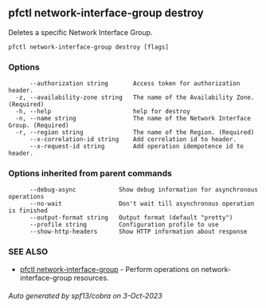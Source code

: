 ## pfctl network-interface-group destroy

Deletes a specific Network Interface Group.

```
pfctl network-interface-group destroy [flags]
```

### Options

```
      --authorization string       Access token for authorization header.
  -z, --availability-zone string   The name of the Availability Zone. (Required)
  -h, --help                       help for destroy
  -n, --name string                The name of the Network Interface Group. (Required)
  -r, --region string              The name of the Region. (Required)
      --x-correlation-id string    Add correlation id to header.
      --x-request-id string        Add operation idempotence id to header.
```

### Options inherited from parent commands

```
      --debug-async            Show debug information for asynchronous operations
      --no-wait                Don't wait till asynchronous operation is finished
      --output-format string   Output format (default "pretty")
      --profile string         Configuration profile to use
      --show-http-headers      Show HTTP information about response
```

### SEE ALSO

* [pfctl network-interface-group](pfctl_network-interface-group.md)	 - Perform operations on network-interface-group resources.

###### Auto generated by spf13/cobra on 3-Oct-2023
